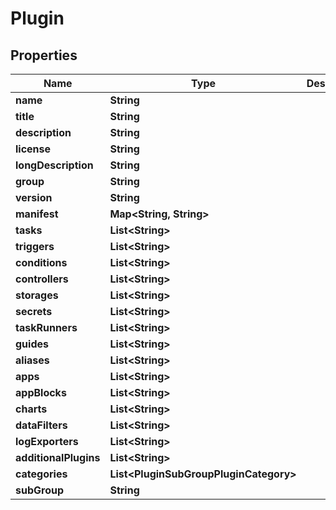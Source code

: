 

# Plugin


## Properties

| Name | Type | Description | Notes |
|------------ | ------------- | ------------- | -------------|
|**name** | **String** |  |  [optional] |
|**title** | **String** |  |  [optional] |
|**description** | **String** |  |  [optional] |
|**license** | **String** |  |  [optional] |
|**longDescription** | **String** |  |  [optional] |
|**group** | **String** |  |  [optional] |
|**version** | **String** |  |  [optional] |
|**manifest** | **Map&lt;String, String&gt;** |  |  [optional] |
|**tasks** | **List&lt;String&gt;** |  |  [optional] |
|**triggers** | **List&lt;String&gt;** |  |  [optional] |
|**conditions** | **List&lt;String&gt;** |  |  [optional] |
|**controllers** | **List&lt;String&gt;** |  |  [optional] |
|**storages** | **List&lt;String&gt;** |  |  [optional] |
|**secrets** | **List&lt;String&gt;** |  |  [optional] |
|**taskRunners** | **List&lt;String&gt;** |  |  [optional] |
|**guides** | **List&lt;String&gt;** |  |  [optional] |
|**aliases** | **List&lt;String&gt;** |  |  [optional] |
|**apps** | **List&lt;String&gt;** |  |  [optional] |
|**appBlocks** | **List&lt;String&gt;** |  |  [optional] |
|**charts** | **List&lt;String&gt;** |  |  [optional] |
|**dataFilters** | **List&lt;String&gt;** |  |  [optional] |
|**logExporters** | **List&lt;String&gt;** |  |  [optional] |
|**additionalPlugins** | **List&lt;String&gt;** |  |  [optional] |
|**categories** | **List&lt;PluginSubGroupPluginCategory&gt;** |  |  [optional] |
|**subGroup** | **String** |  |  [optional] |



